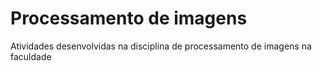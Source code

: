 # Processamento de imagens
Atividades desenvolvidas na disciplina de processamento de imagens na faculdade
